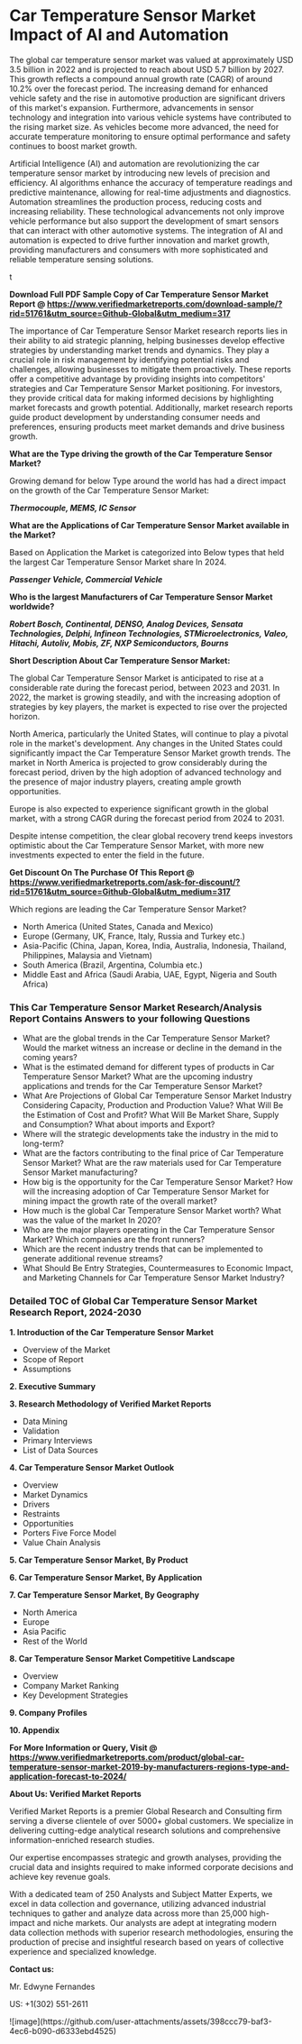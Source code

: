 <h1>Car Temperature Sensor Market Impact of AI and Automation</h1><p>The global car temperature sensor market was valued at approximately USD 3.5 billion in 2022 and is projected to reach about USD 5.7 billion by 2027. This growth reflects a compound annual growth rate (CAGR) of around 10.2% over the forecast period. The increasing demand for enhanced vehicle safety and the rise in automotive production are significant drivers of this market's expansion. Furthermore, advancements in sensor technology and integration into various vehicle systems have contributed to the rising market size. As vehicles become more advanced, the need for accurate temperature monitoring to ensure optimal performance and safety continues to boost market growth.</p><p>Artificial Intelligence (AI) and automation are revolutionizing the car temperature sensor market by introducing new levels of precision and efficiency. AI algorithms enhance the accuracy of temperature readings and predictive maintenance, allowing for real-time adjustments and diagnostics. Automation streamlines the production process, reducing costs and increasing reliability. These technological advancements not only improve vehicle performance but also support the development of smart sensors that can interact with other automotive systems. The integration of AI and automation is expected to drive further innovation and market growth, providing manufacturers and consumers with more sophisticated and reliable temperature sensing solutions.</p>t</p><p id="" class=""><strong>Download Full PDF Sample Copy of Car Temperature Sensor Market Report @ <a href="https://www.verifiedmarketreports.com/download-sample/?rid=51761&utm_source=Github-Global&utm_medium=317" target="_blank">https://www.verifiedmarketreports.com/download-sample/?rid=51761&utm_source=Github-Global&utm_medium=317</a></strong></p><p>The importance of&nbsp;Car Temperature Sensor Market research reports lies in their ability to aid strategic planning, helping businesses develop effective strategies by understanding market trends and dynamics. They play a crucial role in risk management by identifying potential risks and challenges, allowing businesses to mitigate them proactively. These reports offer a competitive advantage by providing insights into competitors' strategies and Car Temperature Sensor Market positioning. For investors, they provide critical data for making informed decisions by highlighting market forecasts and growth potential. Additionally, market research reports guide product development by understanding consumer needs and preferences, ensuring products meet market demands and drive business growth.</p><p><strong>What are the&nbsp;Type driving the growth of the Car Temperature Sensor Market?</strong></p><p id="" class="">Growing demand for below Type around the world has had a direct impact on the growth of the Car Temperature Sensor Market:</p><em><strong>Thermocouple, MEMS, IC Sensor</strong></em></p><strong>What are the&nbsp;Applications&nbsp;of Car Temperature Sensor Market available in the Market?</strong></p><p id="" class="">Based on Application the Market is categorized into Below types that held the largest Car Temperature Sensor Market share In 2024.</p><em><strong>Passenger Vehicle, Commercial Vehicle</strong></em></p><strong>Who is the largest Manufacturers of Car Temperature Sensor Market worldwide?</strong></p><p><em><strong>Robert Bosch, Continental, DENSO, Analog Devices, Sensata Technologies, Delphi, Infineon Technologies, STMicroelectronics, Valeo, Hitachi, Autoliv, Mobis, ZF, NXP Semiconductors, Bourns</strong></em></p><p id="" class=""><strong>Short Description About Car Temperature Sensor Market:</strong></p><p>The global Car Temperature Sensor Market is anticipated to rise at a considerable rate during the forecast period, between 2023 and 2031. In 2022, the market is growing steadily, and with the increasing adoption of strategies by key players, the market is expected to rise over the projected horizon.</p><p>North America, particularly the United States, will continue to play a pivotal role in the market's development. Any changes in the United States could significantly impact the Car Temperature Sensor Market growth trends. The market in North America is projected to grow considerably during the forecast period, driven by the high adoption of advanced technology and the presence of major industry players, creating ample growth opportunities.</p><p>Europe is also expected to experience significant growth in the global market, with a strong CAGR during the forecast period from 2024 to 2031.</p><p>Despite intense competition, the clear global recovery trend keeps investors optimistic about the Car Temperature Sensor Market, with more new investments expected to enter the field in the future.</p><p id="" class=""><strong>Get Discount On The Purchase Of This Report @ <a href="https://www.verifiedmarketreports.com/ask-for-discount/?rid=51761&utm_source=Github-Global&utm_medium=317" target="_blank">https://www.verifiedmarketreports.com/ask-for-discount/?rid=51761&utm_source=Github-Global&utm_medium=317</a></strong></p>Which regions are leading the Car Temperature Sensor Market?</p><ul><li>North America (United States, Canada and Mexico)</li><li>Europe (Germany, UK, France, Italy, Russia and Turkey etc.)</li><li>Asia-Pacific (China, Japan, Korea, India, Australia, Indonesia, Thailand, Philippines, Malaysia and Vietnam)</li><li>South America (Brazil, Argentina, Columbia etc.)</li><li>Middle East and Africa (Saudi Arabia, UAE, Egypt, Nigeria and South Africa)</li></ul><h3 id="" class="">This Car Temperature Sensor Market Research/Analysis Report Contains Answers to your following Questions</h3><ul><li>What are the global trends in the Car Temperature Sensor Market? Would the market witness an increase or decline in the demand in the coming years?</li><li>What is the estimated demand for different types of products in Car Temperature Sensor Market? What are the upcoming industry applications and trends for the Car Temperature Sensor Market?</li><li>What Are Projections of Global Car Temperature Sensor Market Industry Considering Capacity, Production and Production Value? What Will Be the Estimation of Cost and Profit? What Will Be Market Share, Supply and Consumption? What about imports and Export?</li><li>Where will the strategic developments take the industry in the mid to long-term?</li><li>What are the factors contributing to the final price of Car Temperature Sensor Market? What are the raw materials used for Car Temperature Sensor Market manufacturing?</li><li>How big is the opportunity for the Car Temperature Sensor Market? How will the increasing adoption of Car Temperature Sensor Market for mining impact the growth rate of the overall market?</li><li>How much is the global Car Temperature Sensor Market worth? What was the value of the market In 2020?</li><li>Who are the major players operating in the Car Temperature Sensor Market? Which companies are the front runners?</li><li>Which are the recent industry trends that can be implemented to generate additional revenue streams?</li><li>What Should Be Entry Strategies, Countermeasures to Economic Impact, and Marketing Channels for Car Temperature Sensor Market Industry?</li></ul><h3 id="" class="">Detailed TOC of Global Car Temperature Sensor Market Research Report, 2024-2030</h3><p id="" class=""><strong>1. Introduction of the Car Temperature Sensor Market</strong></p><ul><li>Overview of the Market</li><li>Scope of Report</li><li>Assumptions</li></ul><p id="" class=""><strong>2. Executive Summary</strong></p><p id="" class=""><strong>3. Research Methodology of Verified Market Reports</strong></p><ul><li>Data Mining</li><li>Validation</li><li>Primary Interviews</li><li>List of Data Sources</li></ul><p id="" class=""><strong>4. Car Temperature Sensor Market Outlook</strong></p><ul><li>Overview</li><li>Market Dynamics</li><li>Drivers</li><li>Restraints</li><li>Opportunities</li><li>Porters Five Force Model</li><li>Value Chain Analysis</li></ul><p id="" class=""><strong>5. Car Temperature Sensor Market, By Product</strong></p><p id="" class=""><strong>6. Car Temperature Sensor Market, By Application</strong></p><p id="" class=""><strong>7. Car Temperature Sensor Market, By Geography</strong></p><ul><li>North America</li><li>Europe</li><li>Asia Pacific</li><li>Rest of the World</li></ul><p id="" class=""><strong>8. Car Temperature Sensor Market Competitive Landscape</strong></p><ul><li>Overview</li><li>Company Market Ranking</li><li>Key Development Strategies</li></ul><p id="" class=""><strong>9. Company Profiles</strong></p><p id="" class=""><strong>10. Appendix</strong></p><p id="" class=""><strong>For More Information or Query, Visit @ <a href="https://www.verifiedmarketreports.com/product/global-car-temperature-sensor-market-2019-by-manufacturers-regions-type-and-application-forecast-to-2024/" target="_blank">https://www.verifiedmarketreports.com/product/global-car-temperature-sensor-market-2019-by-manufacturers-regions-type-and-application-forecast-to-2024/</a></strong></p><p id="" class=""><strong>About Us: Verified Market Reports</strong></p><p id="" class="">Verified Market Reports is a premier Global Research and Consulting firm serving a diverse clientele of over 5000+ global customers. We specialize in delivering cutting-edge analytical research solutions and comprehensive information-enriched research studies.</p><p id="" class="">Our expertise encompasses strategic and growth analyses, providing the crucial data and insights required to make informed corporate decisions and achieve key revenue goals.</p><p id="" class="">With a dedicated team of 250 Analysts and Subject Matter Experts, we excel in data collection and governance, utilizing advanced industrial techniques to gather and analyze data across more than 25,000 high-impact and niche markets. Our analysts are adept at integrating modern data collection methods with superior research methodologies, ensuring the production of precise and insightful research based on years of collective experience and specialized knowledge.</p><p id="" class=""><strong>Contact us:</strong></p><p id="" class="">Mr. Edwyne Fernandes</p><p id="" class="">US: +1(302) 551-2611</p>
![image](https://github.com/user-attachments/assets/398ccc79-baf3-4ec6-b090-d6333ebd4525)
